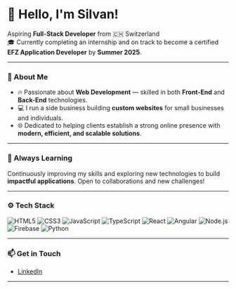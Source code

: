 # 👋 Hello, I'm Silvan!

Aspiring **Full-Stack Developer** from 🇨🇭 Switzerland  
🎓 Currently completing an internship and on track to become a certified **EFZ Application Developer** by **Summer 2025**.

---

### 🚀 About Me
- 🔥 Passionate about **Web Development** — skilled in both **Front-End** and **Back-End** technologies.
- 💻 I run a side business building **custom websites** for small businesses and individuals.
- 🌐 Dedicated to helping clients establish a strong online presence with **modern, efficient, and scalable solutions**.

---

### 🌱 Always Learning
Continuously improving my skills and exploring new technologies to build **impactful applications**. Open to collaborations and new challenges!

---

### ⚙️ Tech Stack
![HTML5](https://img.shields.io/badge/-HTML5-E34F26?style=flat-square&logo=html5&logoColor=white)
![CSS3](https://img.shields.io/badge/-CSS3-1572B6?style=flat-square&logo=css3)
![JavaScript](https://img.shields.io/badge/-JavaScript-F7DF1E?style=flat-square&logo=javascript&logoColor=black)
![TypeScript](https://img.shields.io/badge/-TypeScript-007ACC?style=flat-square&logo=typescript&logoColor=white)
![React](https://img.shields.io/badge/-React-61DAFB?style=flat-square&logo=react&logoColor=black)
![Angular](https://img.shields.io/badge/-Angular-DD0031?style=flat-square&logo=angular&logoColor=white)
![Node.js](https://img.shields.io/badge/-Node.js-339933?style=flat-square&logo=node.js&logoColor=white)
![Firebase](https://img.shields.io/badge/-Firebase-FFCA28?style=flat-square&logo=firebase&logoColor=black)
![Python](https://img.shields.io/badge/-Python-3776AB?style=flat-square&logo=python&logoColor=white)


---

### 📫 Get in Touch
- [LinkedIn](https://www.linkedin.com/in/silvan-hegner-7770ba258/)
  
---


